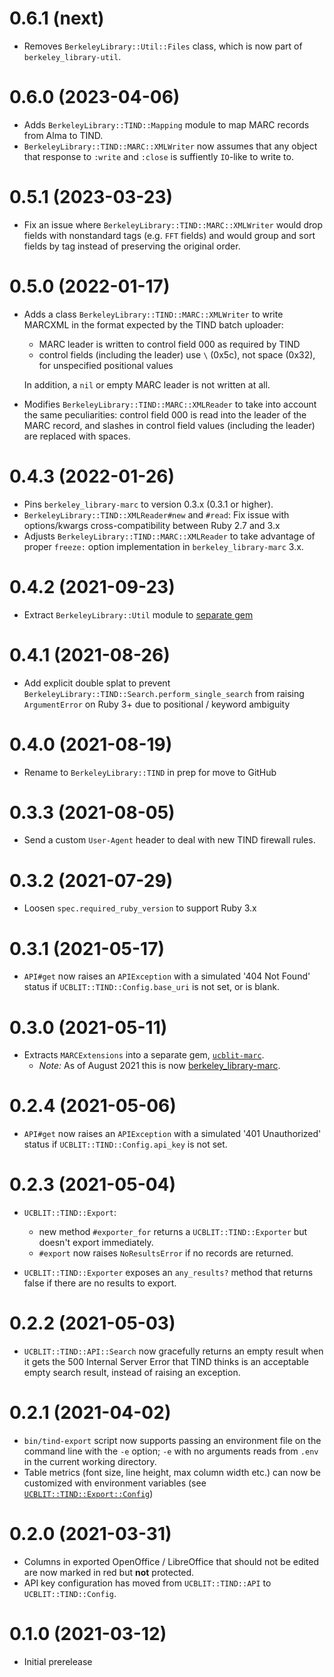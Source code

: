 # 0.6.1 (next)

- Removes `BerkeleyLibrary::Util::Files` class, which is now part of `berkeley_library-util`.

# 0.6.0 (2023-04-06)

- Adds `BerkeleyLibrary::TIND::Mapping` module to map MARC records from Alma to TIND.
- `BerkeleyLibrary::TIND::MARC::XMLWriter` now assumes that any object that response to `:write`
  and `:close` is suffiently `IO`-like to write to.

# 0.5.1 (2023-03-23)

- Fix an issue where `BerkeleyLibrary::TIND::MARC::XMLWriter` would drop fields with nonstandard tags (e.g. `FFT` fields)
  and would group and sort fields by tag instead of preserving the original order.

# 0.5.0 (2022-01-17)

- Adds a class `BerkeleyLibrary::TIND::MARC::XMLWriter` to write MARCXML in the format expected by the TIND batch uploader:

  - MARC leader is written to control field 000 as required by TIND
  - control fields (including the leader) use `\` (0x5c), not space (0x32), for unspecified positional
    values

  In addition, a `nil` or empty MARC leader is not written at all.
- Modifies `BerkeleyLibrary::TIND::MARC::XMLReader` to take into account the same peculiarities:
  control field 000 is read into the leader of the MARC record, and slashes in control field values
  (including the leader) are replaced with spaces.

# 0.4.3 (2022-01-26)

- Pins `berkeley_library-marc` to version 0.3.x (0.3.1 or higher).
- `BerkeleyLibrary::TIND::XMLReader#new` and `#read`: Fix issue with options/kwargs
  cross-compatibility between Ruby 2.7 and 3.x
- Adjusts `BerkeleyLibrary::TIND::MARC::XMLReader` to take advantage of proper `freeze:`
  option implementation in `berkeley_library-marc` 3.x.

# 0.4.2 (2021-09-23)

- Extract `BerkeleyLibrary::Util` module to [separate gem](https://github.com/BerkeleyLibrary/util)

# 0.4.1 (2021-08-26)

- Add explicit double splat to prevent
  `BerkeleyLibrary::TIND::Search.perform_single_search` from raising
  `ArgumentError` on Ruby 3+ due to positional / keyword ambiguity

# 0.4.0 (2021-08-19)

- Rename to `BerkeleyLibrary::TIND` in prep for move to GitHub

# 0.3.3 (2021-08-05)

- Send a custom `User-Agent` header to deal with new TIND firewall rules.

# 0.3.2 (2021-07-29)

- Loosen `spec.required_ruby_version` to support Ruby 3.x

# 0.3.1 (2021-05-17)

- `API#get` now raises an `APIException` with a simulated '404 Not Found'
  status if `UCBLIT::TIND::Config.base_uri` is not set, or is blank.

# 0.3.0 (2021-05-11)

- Extracts `MARCExtensions` into a separate gem, 
  [`ucblit-marc`](https://git.lib.berkeley.edu/lap/ucblit-marc).
  - *Note:* As of August 2021 this is now [berkeley_library-marc](https://rubygems.org/gems/berkeley_library-marc). 

# 0.2.4 (2021-05-06)

- `API#get` now raises an `APIException` with a simulated '401 Unauthorized' status 
  if `UCBLIT::TIND::Config.api_key` is not set.

# 0.2.3 (2021-05-04)

- `UCBLIT::TIND::Export`:
  - new method `#exporter_for` returns a `UCBLIT::TIND::Exporter` but doesn't
    export immediately.
  - `#export` now raises `NoResultsError` if no records are returned.

- `UCBLIT::TIND::Exporter` exposes an `any_results?` method that returns false if
  there are no results to export.

# 0.2.2 (2021-05-03)

- `UCBLIT::TIND::API::Search` now gracefully returns an empty result when it gets the 500 Internal
  Server Error that TIND thinks is an acceptable empty search result, instead of raising an exception.

# 0.2.1 (2021-04-02)

- `bin/tind-export` script now supports passing an environment file on the command line with the
  `-e` option; `-e` with no arguments reads from `.env` in the current working directory.
- Table metrics (font size, line height, max column width etc.) can now be customized
  with environment variables (see [`UCBLIT::TIND::Export::Config`](lib/berkeley_library/tind/export/config.rb))

# 0.2.0 (2021-03-31)

- Columns in exported OpenOffice / LibreOffice that should not be edited are now marked
  in red but **not** protected.
- API key configuration has moved from `UCBLIT::TIND::API` to `UCBLIT::TIND::Config`.

# 0.1.0 (2021-03-12)

- Initial prerelease
